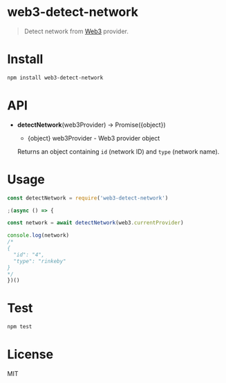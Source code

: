 # web3-detect-network

> Detect network from [Web3](https://github.com/ethereum/web3.js/) provider.

# Install

```bash
npm install web3-detect-network
```

# API

- **detectNetwork**(web3Provider) -> Promise({object})

  - {object} web3Provider - Web3 provider object

  Returns an object containing `id` (network ID) and `type` (network name).

# Usage

```javascript
const detectNetwork = require('web3-detect-network')

;(async () => {

const network = await detectNetwork(web3.currentProvider)

console.log(network)
/*
{
  "id": "4",
  "type": "rinkeby"
}
*/
})()
```

# Test

```bash
npm test
```

# License

MIT
